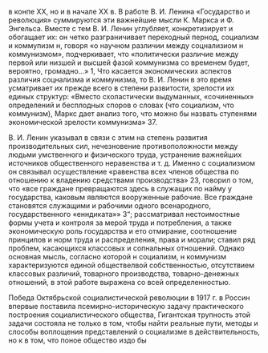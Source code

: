 в конпе ХХ, но и в начале ХХ в. В работе В. И. Ленина «Государство и революция» суммируются эти важнейшие мысли К. Маркса и Ф. Энгельса. Вместе с тем В. И. Ленин углубляет, конкретизирует и обогащает их: он четко разграничивает переходный пернод, социализм и коммупизм н, говоря «о научном различии между соцнализиом н коммунизмом», подчеркивает, что «политически различие между первой или низшей и высшей фазой коммунизма со временем будет, вероятно, громадно...» 1, Что касается экономических аспектов различия соцнализма и коммунизма, то В. И. Ленин в это время усматривает их прежде всего в степени развитости, зрелости их единых структур: «Вместо схоластически выдуманных, «сочиненных» определений и бесплодных споров о словах (что социализм, что коммунизм), Маркс дает анализ того, что можно бы назвать ступенями экономической зрелости коммунизма» 37.

В. И. Ленин указывал в связи с этим на степень развития производительных сил, нечезновение противоположности между людьми умственного и физического труда, устранение важнейших источников общественного неравенства и т. д. Именно с социализмом он связывал осуществление «равенства всех членов общества по отношению к владению средствами производства» 23, говорил о том, что «все граждане превращаются здесь в служащих по найму у государства, каковым являются вооруженные рабочие. Все граждане становятся служащими и рабочими одного всенародного, государственного «енндиката»» 3“; рассматривал нестоимостные формы учета и контроля за мерой труда и потребления, а также экономическую роль государства и ето отмирание, соотношение принципов и норм труда и распределения, права и морали; ставил ряд проблем, касающихся классовых и сопнальных отношений. Однако основная мысль, согласно которой н социализм, н коммунизм характеризуются единой обществелвой собственностью, отсутствием классовых различий, товарного производства, товарно-денежных отношений, в этой работе выражена со всей определенностью.

Победа Октябрьской социалистической революции в 1917 г. в Россин впервые поставила псемирно-историческую задачу практического построения социалистического общества, Гигантская трупность этой задачи состояла не только в том, чтобы найти реальные пути, методы и слособы воплощения представлений о социализме в действительность, но к в том, что поное общество издо бы
